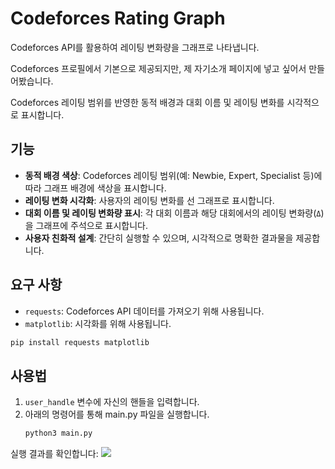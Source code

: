 # Codeforces Rating Graph

Codeforces API를 활용하여 레이팅 변화량을 그래프로 나타냅니다.

Codeforces 프로필에서 기본으로 제공되지만, 제 자기소개 페이지에 넣고 싶어서 만들어봤습니다.

Codeforces 레이팅 범위를 반영한 동적 배경과 대회 이름 및 레이팅 변화를 시각적으로 표시합니다.


## 기능

- **동적 배경 색상**: Codeforces 레이팅 범위(예: Newbie, Expert, Specialist 등)에 따라 그래프 배경에 색상을 표시합니다.
- **레이팅 변화 시각화**: 사용자의 레이팅 변화를 선 그래프로 표시합니다.
- **대회 이름 및 레이팅 변화량 표시**: 각 대회 이름과 해당 대회에서의 레이팅 변화량(`Δ`)을 그래프에 주석으로 표시합니다.
- **사용자 친화적 설계**: 간단히 실행할 수 있으며, 시각적으로 명확한 결과물을 제공합니다.


## 요구 사항
- `requests`: Codeforces API 데이터를 가져오기 위해 사용됩니다.
- `matplotlib`: 시각화를 위해 사용됩니다.

```bash
pip install requests matplotlib
```


## 사용법

1. `user_handle` 변수에 자신의 핸들을 입력합니다.
2. 아래의 명령어를 통해 main.py 파일을 실행합니다.
   ```bash
   python3 main.py
   ```

실행 결과를 확인합니다:
<img src="https://github-production-user-asset-6210df.s3.amazonaws.com/136340169/425249122-39f393fb-647f-4acd-a605-c7275d61529d.png?X-Amz-Algorithm=AWS4-HMAC-SHA256&X-Amz-Credential=AKIAVCODYLSA53PQK4ZA%2F20250321%2Fus-east-1%2Fs3%2Faws4_request&X-Amz-Date=20250321T021829Z&X-Amz-Expires=300&X-Amz-Signature=eb1f77da9622e184973e0f3b7a0327361e2fa397099462eeec27dc49852a1bab&X-Amz-SignedHeaders=host">

